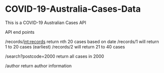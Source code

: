 # COVID-19-Australia-Cases-Data
This is a COVID-19 Australian Cases API

API end points

/records/<int:records>
  return nth 20 cases based on date
  /records/1 will return 1 to 20 cases (earliest)
  /records/2 will return 21 to 40 cases

/search?postcode=2000
  return all cases in 2000
  
/author
  return author information
